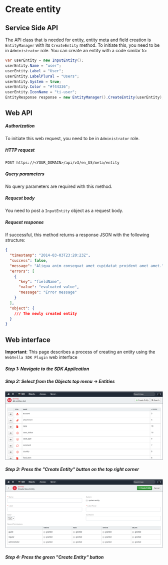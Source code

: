 ﻿<!--{"sort_order":2, "name": "create-entity", "label": "Create entity"}-->
# Create entity

## Service Side API

The API class that is needed for entity, entity meta and field creation is `EntityManager` with its `CreateEntity` method. To initiate this, you need to be in `Administrator` role. You can create an entity with a code similar to:

```csharp
var userEntity = new InputEntity();
userEntity.Name = "user";
userEntity.Label = "User";
userEntity.LabelPlural = "Users";
userEntity.System = true;
userEntity.Color = "#f44336";
userEntity.IconName = "ti-user";
EntityResponse response = new EntityManager().CreateEntity(userEntity);
```

## Web API

##### Authorization

To initiate this web request, you need to be in `Administrator` role.

##### HTTP request
```http
POST https://<YOUR_DOMAIN>/api/v3/en_US/meta/entity
```

##### Query parameters

No query parameters are required with this method.

##### Request body

You need to post a `InputEntity` object as a request body.

##### Request response

If successful, this method returns a response JSON with the following structure:

```json
{
  "timestamp": "2014-03-03T23:20:23Z",
  "success": false,
  "message": "Aliqua anim consequat amet cupidatat proident amet amet.",
  "errors": [
    {
      "key": "fieldName",
      "value": "evaluated value",
      "message": "Error message"
    }
  ],
  "object": {
	/// The newly created entity
  }
}
```


## Web interface

**Important**: This page describes a process of creating an entity using the `WebVella SDK Plugin` web interface


##### Step 1: Navigate to the SDK Application

##### Step 2: Select from the Objects top menu -> Entities

![Entity list](doc-images/sdk-entity-list.png)

##### Step 3: Press the "Create Entity" button on the top right corner

![Entity list](doc-images/sdk-entity-create.png)

##### Step 4: Press the green "Create Entity" button